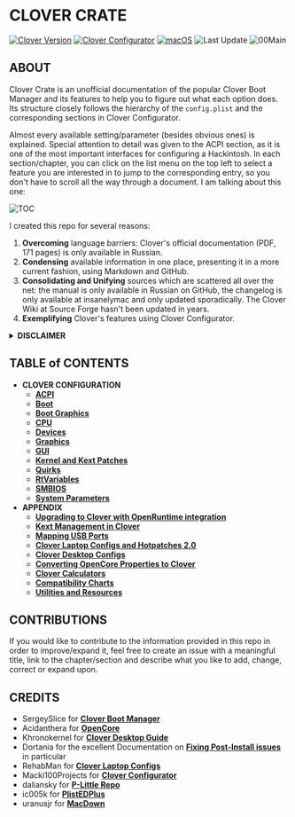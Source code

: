 # CLOVER CRATE
[![Clover Version](https://img.shields.io/badge/Clover-r5146-lime.svg)](https://github.com/CloverHackyColor/CloverBootloader/releases) [![Clover Configurator](https://img.shields.io/badge/Clover_Configurator-5.22.0-brightgreen.svg)](https://mackie100projects.altervista.org/download-clover-configurator/) [![macOS](https://img.shields.io/badge/Supported_macOS-≤12.5-white.svg)](https://www.apple.com/macos/monterey/) ![Last Update](https://img.shields.io/badge/Last_Update_(yy.mm.dd):-22.06.20-blueviolet.svg) ![00Main](https://user-images.githubusercontent.com/76865553/136703368-146cda4c-9a8b-4b5f-8d3e-0382f1ccd68f.jpg)

## ABOUT
Clover Crate is an unofficial documentation of the popular Clover Boot Manager and its features to help you to figure out what each option does. Its structure closely follows the hierarchy of the `config.plist` and the corresponding sections in Clover Configurator.

Almost every available setting/parameter (besides obvious ones) is explained. Special attention to detail was given to the ACPI section, as it is one of the most important interfaces for configuring a Hackintosh. In each section/chapter, you can click on the list menu on the top left to select a feature you are interested in to jump to the corresponding entry, so you don't have to scroll all the way through a document. I am talking about this one:

![TOC](https://user-images.githubusercontent.com/76865553/136510478-2bccd5ae-6cc6-4a98-8f8d-63c41de2d3b3.png)

I created this repo for several reasons:

1. **Overcoming** language barriers: Clover's official documentation (PDF, 171 pages) is only available in Russian.
2. **Condensing** available information in one place, presenting it in a more current fashion, using Markdown and GitHub.
3. **Consolidating and Unifying** sources which are scattered all over the net: the manual is only available in Russian on GitHub, the changelog is only available at insanelymac and only updated sporadically. The Clover Wiki at Source Forge hasn't been updated in years.
4. **Exemplifying** Clover's features using Clover Configurator.

<details>
<summary><strong>DISCLAIMER</strong></summary>

| :warning: | THIS is NOT a Hackintosh Guide! |
|-----------|:--------------------------------|

The information provided in this repository is based on excerpts of the official Russian documentation for Clover using AI-based translation tools (deepl, google and yandex translate) as well as my own extensive research. The translations were reviewed and redacted afterwards, so that they follow the rules of English grammar and spelling while preserving their meaning. Nevertheless, some details may have been lost in translation (although I doubt it).
</details>

## TABLE of CONTENTS
- **CLOVER CONFIGURATION**
  - [**ACPI**](https://github.com/5T33Z0/Clover-Crate/tree/main/ACPI#readme)
  - [**Boot**](https://github.com/5T33Z0/Clover-Crate/tree/main/Boot#readme)
  - [**Boot Graphics**](https://github.com/5T33Z0/Clover-Crate/tree/main/Boot_Graphics#readme)
  - [**CPU**](https://github.com/5T33Z0/Clover-Crate/tree/main/CPU#readme)
  - [**Devices**](https://github.com/5T33Z0/Clover-Crate/blob/main/Devices#readme)
  - [**Graphics**](https://github.com/5T33Z0/Clover-Crate/tree/main/Graphics#readme)
  - [**GUI**](https://github.com/5T33Z0/Clover-Crate/tree/main/GUI#readme)
  - [**Kernel and Kext Patches**](https://github.com/5T33Z0/Clover-Crate/tree/main/Kernel_And_Kext_Patches#readme)
  - [**Quirks**](https://github.com/5T33Z0/Clover-Crate/tree/main/Quirks#readme)
  - [**RtVariables**](https://github.com/5T33Z0/Clover-Crate/tree/main/RtVariables#readme)
  - [**SMBIOS**](https://github.com/5T33Z0/Clover-Crate/tree/main/SMBIOS#readme)
  - [**System Parameters**](https://github.com/5T33Z0/Clover-Crate/tree/main/System_Parameters#readme)
- **APPENDIX**
  - [**Upgrading to Clover with OpenRuntime integration**](https://github.com/5T33Z0/Clover-Crate/tree/main/Upgrading_Clover#readme)
  - [**Kext Management in Clover**](https://github.com/5T33Z0/Clover-Crate/tree/main/Kext_Management#readme)
  - [**Mapping USB Ports**](https://github.com/5T33Z0/Clover-Crate/tree/main/USB_Fixes#readme)
  - [**Clover Laptop Configs and Hotpatches 2.0**](https://github.com/5T33Z0/Clover-Crate/tree/main/Laptop_Configs)
  - [**Clover Desktop Configs**](https://github.com/5T33Z0/Clover-Crate/tree/main/Desktop_Configs)
  - [**Converting OpenCore Properties to Clover**](https://github.com/5T33Z0/Clover-Crate/tree/main/OC2Clover#readme)
  - [**Clover Calculators**](https://github.com/5T33Z0/Clover-Crate/tree/main/Xtras)
  - [**Compatibility Charts**](https://github.com/5T33Z0/Clover-Crate/tree/main/Compatibility_Charts)
  - [**Utilities and Resources**](https://github.com/5T33Z0/Clover-Crate/tree/main/Utilities#readme)

## CONTRIBUTIONS
If you would like to contribute to the information provided in this repo in order to improve/expand it, feel free to create an issue with a meaningful title, link to the chapter/section and describe what you like to add, change, correct or expand upon.

## CREDITS
- SergeySlice for [**Clover Boot Manager**](https://github.com/CloverHackyColor/CloverBootloader)
- Acidanthera for [**OpenCore**](https://github.com/acidanthera/OpenCorePkg)
- Khronokernel for [**Clover Desktop Guide**](https://hackintosh.gitbook.io/r-hackintosh-vanilla-desktop-guide/)
- Dortania for the excellent Documentation on [**Fixing Post-Install issues**](https://dortania.github.io/OpenCore-Post-Install/) in particular
- RehabMan for [**Clover Laptop Configs**](https://github.com/RehabMan/OS-X-Clover-Laptop-Config)
- Macki100Projects for [**Clover Configurator**](https://mackie100projects.altervista.org/download-clover-configurator/)
- daliansky for [**P-Little Repo**](https://github.com/daliansky/P-little)
- ic005k for [**PlistEDPlus**](https://github.com/ic005k/PlistEDPlus)
- uranusjr for [**MacDown**](https://macdown.uranusjr.com/)
